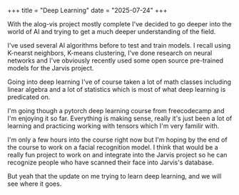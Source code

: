+++
title = "Deep Learning"
date = "2025-07-24"
+++

With the alog-vis project mostly complete I've decided to go deeper into the
world of AI and trying to get a much deeper understanding of the field.

I've used several AI algorithms before to test and train models. I recall using
K-nearst neighbors, K-means clustering, I've done research on neural networks
and I've obviously recently used some open source pre-trained models for the
Jarvis project.

Going into deep learning I've of course taken a lot of math classes including
linear algebra and a lot of statistics which is most of what deep learning is
predicated on.

I'm going though a pytorch deep learning course from freecodecamp and I'm
enjoying it so far. Everything is making sense, really it's just been a lot of
learning and practicing working with tensors which I'm very familir with.

I'm only a few hours into the course right now but I'm hoping by the end of the
course to work on a facial recognition model. I think that would be a really fun
project to work on and integrate into the Jarvis project so he can recognize
people who have scanned their face into Jarvis's database.

But yeah that the update on me trying to learn deep learning, and we will see
where it goes.
